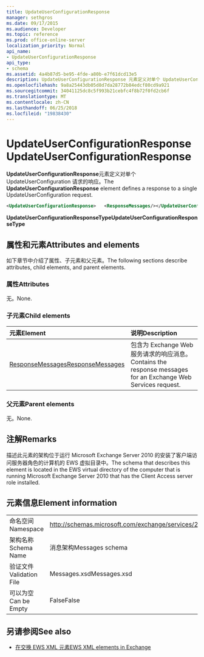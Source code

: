 ```yaml
---
title: UpdateUserConfigurationResponse
manager: sethgros
ms.date: 09/17/2015
ms.audience: Developer
ms.topic: reference
ms.prod: office-online-server
localization_priority: Normal
api_name:
- UpdateUserConfigurationResponse
api_type:
- schema
ms.assetid: 4a4b87d5-be95-4fde-a80b-e7f61dcd13e5
description: UpdateUserConfigurationResponse 元素定义对单个 UpdateUserConfiguration 请求的响应。
ms.openlocfilehash: 9a8a25443db05d8d7da28772b84edcf80cd9a921
ms.sourcegitcommit: 34041125dc8c5f993b21cebfc4f8b72f0fd2cb6f
ms.translationtype: MT
ms.contentlocale: zh-CN
ms.lasthandoff: 06/25/2018
ms.locfileid: "19838430"
---
```

# <a name="updateuserconfigurationresponse"></a><span data-ttu-id="8c770-103">UpdateUserConfigurationResponse</span><span class="sxs-lookup"><span data-stu-id="8c770-103">UpdateUserConfigurationResponse</span></span>

<span data-ttu-id="8c770-104">**UpdateUserConfigurationResponse**元素定义对单个 UpdateUserConfiguration 请求的响应。</span><span class="sxs-lookup"><span data-stu-id="8c770-104">The **UpdateUserConfigurationResponse** element defines a response to a single UpdateUserConfiguration request.</span></span> 
  
```xml
<UpdateUserConfigurationResponse>   <ResponseMessages/></UpdateUserConfigurationResponse>
```

 <span data-ttu-id="8c770-105">**UpdateUserConfigurationResponseType**</span><span class="sxs-lookup"><span data-stu-id="8c770-105">**UpdateUserConfigurationResponseType**</span></span>
## <a name="attributes-and-elements"></a><span data-ttu-id="8c770-106">属性和元素</span><span class="sxs-lookup"><span data-stu-id="8c770-106">Attributes and elements</span></span>

<span data-ttu-id="8c770-107">如下章节中介绍了属性、子元素和父元素。</span><span class="sxs-lookup"><span data-stu-id="8c770-107">The following sections describe attributes, child elements, and parent elements.</span></span>
  
### <a name="attributes"></a><span data-ttu-id="8c770-108">属性</span><span class="sxs-lookup"><span data-stu-id="8c770-108">Attributes</span></span>

<span data-ttu-id="8c770-109">无。</span><span class="sxs-lookup"><span data-stu-id="8c770-109">None.</span></span>
  
### <a name="child-elements"></a><span data-ttu-id="8c770-110">子元素</span><span class="sxs-lookup"><span data-stu-id="8c770-110">Child elements</span></span>

|<span data-ttu-id="8c770-111">**元素**</span><span class="sxs-lookup"><span data-stu-id="8c770-111">**Element**</span></span>|<span data-ttu-id="8c770-112">**说明**</span><span class="sxs-lookup"><span data-stu-id="8c770-112">**Description**</span></span>|
|:-----|:-----|
|[<span data-ttu-id="8c770-113">ResponseMessages</span><span class="sxs-lookup"><span data-stu-id="8c770-113">ResponseMessages</span></span>](responsemessages.md) <br/> |<span data-ttu-id="8c770-114">包含为 Exchange Web 服务请求的响应消息。</span><span class="sxs-lookup"><span data-stu-id="8c770-114">Contains the response messages for an Exchange Web Services request.</span></span>  <br/> |
   
### <a name="parent-elements"></a><span data-ttu-id="8c770-115">父元素</span><span class="sxs-lookup"><span data-stu-id="8c770-115">Parent elements</span></span>

<span data-ttu-id="8c770-116">无。</span><span class="sxs-lookup"><span data-stu-id="8c770-116">None.</span></span>
  
## <a name="remarks"></a><span data-ttu-id="8c770-117">注解</span><span class="sxs-lookup"><span data-stu-id="8c770-117">Remarks</span></span>

<span data-ttu-id="8c770-118">描述此元素的架构位于运行 Microsoft Exchange Server 2010 的安装了客户端访问服务器角色的计算机的 EWS 虚拟目录中。</span><span class="sxs-lookup"><span data-stu-id="8c770-118">The schema that describes this element is located in the EWS virtual directory of the computer that is running Microsoft Exchange Server 2010 that has the Client Access server role installed.</span></span>
  
## <a name="element-information"></a><span data-ttu-id="8c770-119">元素信息</span><span class="sxs-lookup"><span data-stu-id="8c770-119">Element information</span></span>

|||
|:-----|:-----|
|<span data-ttu-id="8c770-120">命名空间</span><span class="sxs-lookup"><span data-stu-id="8c770-120">Namespace</span></span>  <br/> |http://schemas.microsoft.com/exchange/services/2006/messages  <br/> |
|<span data-ttu-id="8c770-121">架构名称</span><span class="sxs-lookup"><span data-stu-id="8c770-121">Schema Name</span></span>  <br/> |<span data-ttu-id="8c770-122">消息架构</span><span class="sxs-lookup"><span data-stu-id="8c770-122">Messages schema</span></span>  <br/> |
|<span data-ttu-id="8c770-123">验证文件</span><span class="sxs-lookup"><span data-stu-id="8c770-123">Validation File</span></span>  <br/> |<span data-ttu-id="8c770-124">Messages.xsd</span><span class="sxs-lookup"><span data-stu-id="8c770-124">Messages.xsd</span></span>  <br/> |
|<span data-ttu-id="8c770-125">可以为空</span><span class="sxs-lookup"><span data-stu-id="8c770-125">Can be Empty</span></span>  <br/> |<span data-ttu-id="8c770-126">False</span><span class="sxs-lookup"><span data-stu-id="8c770-126">False</span></span>  <br/> |
   
## <a name="see-also"></a><span data-ttu-id="8c770-127">另请参阅</span><span class="sxs-lookup"><span data-stu-id="8c770-127">See also</span></span>



- [<span data-ttu-id="8c770-128">在交换 EWS XML 元素</span><span class="sxs-lookup"><span data-stu-id="8c770-128">EWS XML elements in Exchange</span></span>](ews-xml-elements-in-exchange.md)


